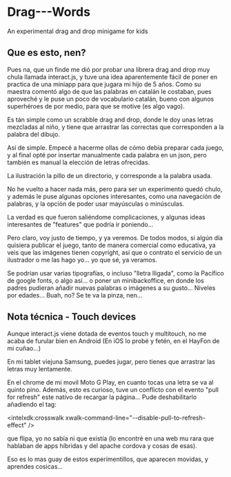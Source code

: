 # Drag---Words
An experimental drag and drop minigame for kids

## Que es esto, nen?

Pues na, que un finde me dió por probar una librera drag and drop muy chula llamada interact.js, y tuve una idea aparentemente fácil de poner en practica de una miniapp para que jugara mi hijo de 5 años. Como su maestra comentó algo de que las palabras en catalán le costaban, pues aproveché y le puse un poco de vocabulario catalán, bueno con algunos superhéroes de por medio, para que se motive (es algo vago).

Es tán simple como un scrabble drag and drop, donde le doy unas letras mezcladas al niño, y tiene que arrastrar las correctas que corresponden a la palabra del dibujo.

Así de simple. Empecé a hacerme ollas de cómo debía preparar cada juego, y al final opté por insertar manualmente cada palabra en un json, pero también es manual la elección de letras ofrecidas.

La ilustración la pillo de un directorio, y corresponde a la palabra usada.

No he vuelto a hacer nada más, pero para ser un experimento quedó chulo, y además le puse algunas opciones interesantes, como una navegación de palabras, y la opción de poder usar mayúsculas o minúsculas.

La verdad es que fueron saliéndome complicaciones, y algunas ideas interesantes de "features" que podría ir poniendo...

Pero claro, voy justo de tiempo, y ya veremos. De todos modos, si algún día quisiera publicar el juego, tanto de manera comercial como educativa, ya veis que las imágenes tienen copyright, así que o contrato el servicio de un ilustrador o me las hago yo... yo que sé, ya veramos.

Se podrían usar varias tipografías, o incluso "lletra lligada", como la Pacífico de google fonts, o algo así... o poner un minibackoffice, en donde los padres pudieran añadir nuevas palabras o imágenes a su gusto... Niveles por edades... Buah, no? Se te va la pinza, nen...

## Nota técnica - Touch devices

Aunque interact.js viene dotada de eventos touch y multitouch, no me acaba de furular bien en Android (En iOS lo probé y fetén, en el HayFon de mi cuñao...)

En mi tablet viejuna Samsung, puedes jugar, pero tienes que arrastrar las letras muy lentamente.

En el chrome de mi movil Moto G Play, en cuanto tocas una letra se va al quinto pino. Además, esto es curioso, tuve un conflicto con el evento "pull for refresh" este nativo de recargar la página... Pude deshabilitarlo añadiendo el tag:

<intelxdk:crosswalk xwalk-command-line="--disable-pull-to-refresh-effect" />

que flipa, yo no sabía ni que existía (lo encontré en una web mu rara que hablaban de apps híbridas y del apache cordova y cosas de esas).

Eso es lo mas guay de estos experimentillos, que aparecen movidas, y aprendes cosicas...
